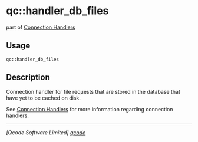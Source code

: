 qc::handler_db_files
==============

part of [Connection Handlers](../connection-handlers.md)

Usage
-----
`qc::handler_db_files`

Description
-----------
Connection handler for file requests that are stored in the database that have yet to be cached on disk.

See [Connection Handlers](../connection-handlers.md) for more information regarding connection handlers.

----------------------------------
*[Qcode Software Limited] [qcode]*

[qcode]: http://www.qcode.co.uk "Qcode Software"
